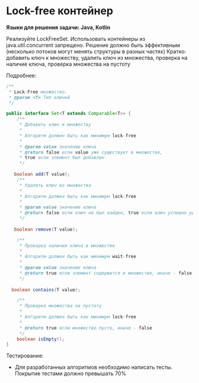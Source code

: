# Lock-free контейнер

**Языки для решения задачи: Java, Kotlin**

Реализуйте LockFreeSet. Использовать контейнеры из java.util.concurrent запрещено. Решение должно быть эффективным (несколько потоков могут менять структуры в разных частях)
Кратко: добавить ключ к множеству, удалить ключ из множества, проверка на наличие ключа, проверка множества на пустоту

Подробнее:

```java
/**
 * Lock-Free множество.
 * @param <T> Тип ключей
 */

public interface Set<T extends Comparable<T>> {
    /**
     * Добавить ключ к множеству
     *
     * Алгоритм должен быть как минимум lock-free
     *
     * @param value значение ключа
     * @return false если value уже существует в множестве,
     * true если элемент был добавлен
     */
   
   boolean add(T value);
    /**
     * Удалить ключ из множества
     *
     * Алгоритм должен быть как минимум lock-free
     *
     * @param value значение ключа
     * @return false если ключ не был найден, true если ключ успешно удален
     */
   
   boolean remove(T value);

    /**
     * Проверка наличия ключа в множестве
     *
     * Алгоритм должен быть как минимум wait-free
     *
     * @param value значение ключа
     * @return true если элемент содержится в множестве, иначе - false
     */
  
  boolean contains(T value);

    /**
     * Проверка множества на пустоту
     *
     * Алгоритм должен быть как минимум lock-free
     *
     * @return true если множество пусто, иначе - false
     */
    boolean isEmpty();
}
```

Тестирование:
* Для разработанных алгоритмов необходимо написать тесты. Покрытие тестами должно превышать 70%
